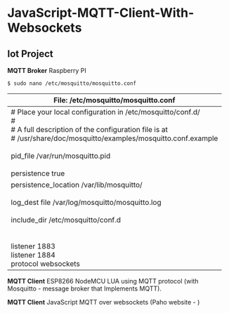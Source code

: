 # JavaScript-MQTT-Client-With-Websockets

## Iot Project

**MQTT Broker**
Raspberry PI 
```
$ sudo nano /etc/mosquitto/mosquitto.conf   
```
| **File: /etc/mosquitto/mosquitto.conf** |
| --- |
| # Place your local configuration in /etc/mosquitto/conf.d/ <br># <br># A full description of the configuration file is at <br># /usr/share/doc/mosquitto/examples/mosquitto.conf.example<br><br>pid_file /var/run/mosquitto.pid<br><br>persistence true
persistence_location /var/lib/mosquitto/<br><br>log_dest file /var/log/mosquitto/mosquitto.log<br><br>include_dir /etc/mosquitto/conf.d<br><br><br>listener 1883<br>listener 1884<br>protocol websockets |<br><br>  


**MQTT Client**
ESP8266 NodeMCU LUA using MQTT protocol (with Mosquitto - message broker that Implements MQTT). 

**MQTT Client**
JavaScript MQTT over websockets (Paho website - <script src="https://cdnjs.cloudflare.com/ajax/libs/paho-mqtt/1.0.1/mqttws31.min.js" type="text/javascript"></script>
)




